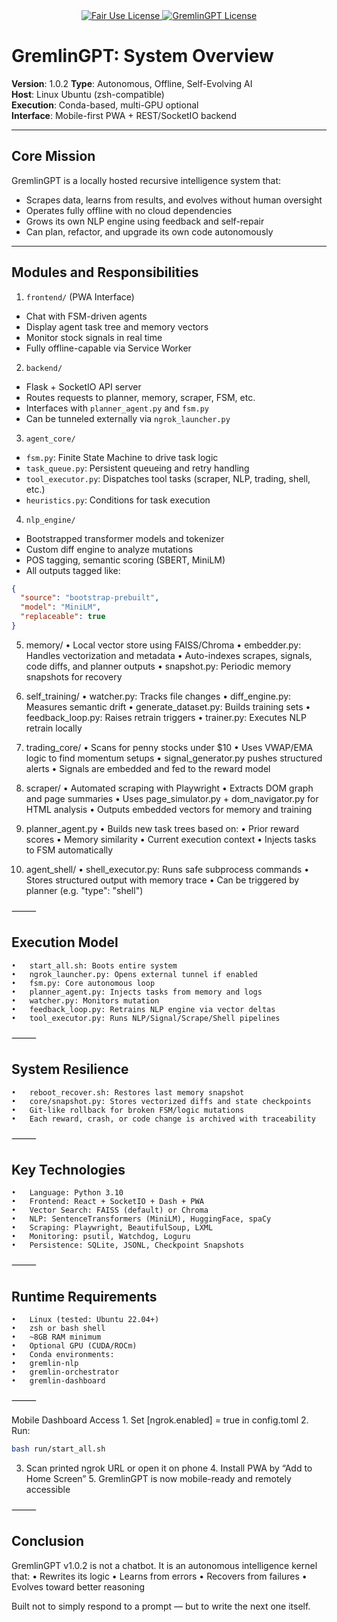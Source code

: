 <div align="center">

  <a href="https://github.com/AscendAI/AscendAI/blob/main/LICENSE.md">
    <img src="https://img.shields.io/badge/FAIR%20USE-black?style=for-the-badge&logo=dragon&logoColor=white" alt="Fair Use License"/>
  </a>
  <a href="https://github.com/AscendAI/AscendAI/blob/main/LICENSE.md">
    <img src="https://img.shields.io/badge/GREMLINGPT%20v1.0-red?style=for-the-badge&logo=dragon&logoColor=white" alt="GremlinGPT License"/>
  </a>
  
</div>

# GremlinGPT: System Overview

**Version**: 1.0.2 
**Type**: Autonomous, Offline, Self-Evolving AI  
**Host**: Linux Ubuntu (zsh-compatible)  
**Execution**: Conda-based, multi-GPU optional  
**Interface**: Mobile-first PWA + REST/SocketIO backend

---

## Core Mission

GremlinGPT is a locally hosted recursive intelligence system that:

- Scrapes data, learns from results, and evolves without human oversight  
- Operates fully offline with no cloud dependencies  
- Grows its own NLP engine using feedback and self-repair  
- Can plan, refactor, and upgrade its own code autonomously  

---

## Modules and Responsibilities

1. `frontend/` (PWA Interface)
- Chat with FSM-driven agents  
- Display agent task tree and memory vectors  
- Monitor stock signals in real time  
- Fully offline-capable via Service Worker  

2. `backend/`
- Flask + SocketIO API server  
- Routes requests to planner, memory, scraper, FSM, etc.  
- Interfaces with `planner_agent.py` and `fsm.py`  
- Can be tunneled externally via `ngrok_launcher.py`  

3. `agent_core/`
- `fsm.py`: Finite State Machine to drive task logic  
- `task_queue.py`: Persistent queueing and retry handling  
- `tool_executor.py`: Dispatches tool tasks (scraper, NLP, trading, shell, etc.)  
- `heuristics.py`: Conditions for task execution  

4. `nlp_engine/`
- Bootstrapped transformer models and tokenizer  
- Custom diff engine to analyze mutations  
- POS tagging, semantic scoring (SBERT, MiniLM)  
- All outputs tagged like:
```json
{
  "source": "bootstrap-prebuilt",
  "model": "MiniLM",
  "replaceable": true
}
```
5. memory/
	•	Local vector store using FAISS/Chroma
	•	embedder.py: Handles vectorization and metadata
	•	Auto-indexes scrapes, signals, code diffs, and planner outputs
	•	snapshot.py: Periodic memory snapshots for recovery

6. self_training/
	•	watcher.py: Tracks file changes
	•	diff_engine.py: Measures semantic drift
	•	generate_dataset.py: Builds training sets
	•	feedback_loop.py: Raises retrain triggers
	•	trainer.py: Executes NLP retrain locally

7. trading_core/
	•	Scans for penny stocks under $10
	•	Uses VWAP/EMA logic to find momentum setups
	•	signal_generator.py pushes structured alerts
	•	Signals are embedded and fed to the reward model

8. scraper/
	•	Automated scraping with Playwright
	•	Extracts DOM graph and page summaries
	•	Uses page_simulator.py + dom_navigator.py for HTML analysis
	•	Outputs embedded vectors for memory and training

9. planner_agent.py
	•	Builds new task trees based on:
	•	Prior reward scores
	•	Memory similarity
	•	Current execution context
	•	Injects tasks to FSM automatically

10. agent_shell/
	•	shell_executor.py: Runs safe subprocess commands
	•	Stores structured output with memory trace
	•	Can be triggered by planner (e.g. "type": "shell")

⸻

## Execution Model
	•	start_all.sh: Boots entire system
	•	ngrok_launcher.py: Opens external tunnel if enabled
	•	fsm.py: Core autonomous loop
	•	planner_agent.py: Injects tasks from memory and logs
	•	watcher.py: Monitors mutation
	•	feedback_loop.py: Retrains NLP engine via vector deltas
	•	tool_executor.py: Runs NLP/Signal/Scrape/Shell pipelines

⸻

## System Resilience
	•	reboot_recover.sh: Restores last memory snapshot
	•	core/snapshot.py: Stores vectorized diffs and state checkpoints
	•	Git-like rollback for broken FSM/logic mutations
	•	Each reward, crash, or code change is archived with traceability

⸻

## Key Technologies
	•	Language: Python 3.10
	•	Frontend: React + SocketIO + Dash + PWA
	•	Vector Search: FAISS (default) or Chroma
	•	NLP: SentenceTransformers (MiniLM), HuggingFace, spaCy
	•	Scraping: Playwright, BeautifulSoup, LXML
	•	Monitoring: psutil, Watchdog, Loguru
	•	Persistence: SQLite, JSONL, Checkpoint Snapshots

⸻

## Runtime Requirements
	•	Linux (tested: Ubuntu 22.04+)
	•	zsh or bash shell
	•	~8GB RAM minimum
	•	Optional GPU (CUDA/ROCm)
	•	Conda environments:
	•	gremlin-nlp
	•	gremlin-orchestrator
	•	gremlin-dashboard

⸻

Mobile Dashboard Access
	1.	Set [ngrok.enabled] = true in config.toml
	2.	Run:
```bash
bash run/start_all.sh
```
3.	Scan printed ngrok URL or open it on phone
	4.	Install PWA by “Add to Home Screen”
	5.	GremlinGPT is now mobile-ready and remotely accessible

⸻

## Conclusion

GremlinGPT v1.0.2 is not a chatbot.
It is an autonomous intelligence kernel that:
	•	Rewrites its logic
	•	Learns from errors
	•	Recovers from failures
	•	Evolves toward better reasoning

Built not to simply respond to a prompt —
but to write the next one itself.
